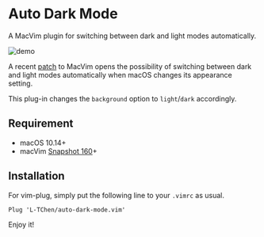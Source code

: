 # Auto Dark Mode
A MacVim plugin for switching between dark and light modes automatically.

![demo](https://user-images.githubusercontent.com/4060046/70378208-bc288080-1915-11ea-87ff-2bbf0b4e67f3.gif)

A recent [patch](https://github.com/macvim-dev/macvim/issues/766) to MacVim opens the possibility
of switching between dark and light modes automatically when macOS changes its appearance setting.

This plug-in changes the `background` option to `light`/`dark` accordingly.

## Requirement

* macOS 10.14+
* macVim [Snapshot 160](https://github.com/macvim-dev/macvim/releases/tag/snapshot-160)+

## Installation

For vim-plug, simply put the following line to your `.vimrc` as usual.
```
Plug 'L-TChen/auto-dark-mode.vim'
```

Enjoy it!
